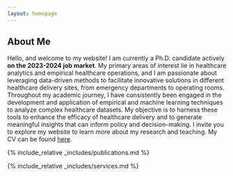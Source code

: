 ```yaml
---
layout: homepage
---
```


## About Me

Hello, and welcome to my website! I am currently a Ph.D. candidate actively **on the 2023-2024 job market**. My primary areas of interest lie in healthcare analytics and empirical healthcare operations, and I am passionate about leveraging data-driven methods to facilitate innovative solutions in different healthcare delivery sites, from emergency departments to operating rooms. Throughout my academic journey, I have consistently been engaged in the development and application of empirical and machine learning techniques to analyze complex healthcare datasets. My objective is to harness these tools to enhance the efficacy of healthcare delivery and to generate meaningful insights that can inform policy and decision-making. I invite you to explore my website to learn more about my research and teaching. My CV can be found [here](assets/files/yiwen_cv.pdf).

{% include_relative _includes/publications.md %}

{% include_relative _includes/services.md %}
